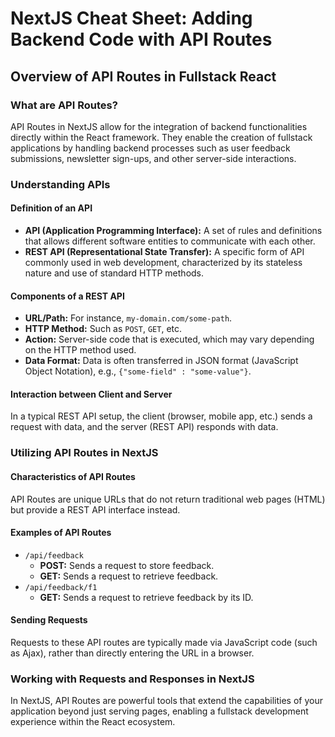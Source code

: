 # NextJS Cheat Sheet: Adding Backend Code with API Routes

## Overview of API Routes in Fullstack React

### What are API Routes?

API Routes in NextJS allow for the integration of backend functionalities directly within the React framework. They enable the creation of fullstack applications by handling backend processes such as user feedback submissions, newsletter sign-ups, and other server-side interactions.

### Understanding APIs

#### Definition of an API

- **API (Application Programming Interface):** A set of rules and definitions that allows different software entities to communicate with each other.
- **REST API (Representational State Transfer):** A specific form of API commonly used in web development, characterized by its stateless nature and use of standard HTTP methods.

#### Components of a REST API

- **URL/Path:** For instance, `my-domain.com/some-path`.
- **HTTP Method:** Such as `POST`, `GET`, etc.
- **Action:** Server-side code that is executed, which may vary depending on the HTTP method used.
- **Data Format:** Data is often transferred in JSON format (JavaScript Object Notation), e.g., `{"some-field" : "some-value"}`.

#### Interaction between Client and Server

In a typical REST API setup, the client (browser, mobile app, etc.) sends a request with data, and the server (REST API) responds with data.

### Utilizing API Routes in NextJS

#### Characteristics of API Routes

API Routes are unique URLs that do not return traditional web pages (HTML) but provide a REST API interface instead.

#### Examples of API Routes

- `/api/feedback`
  - **POST:** Sends a request to store feedback.
  - **GET:** Sends a request to retrieve feedback.
- `/api/feedback/f1`
  - **GET:** Sends a request to retrieve feedback by its ID.

#### Sending Requests

Requests to these API routes are typically made via JavaScript code (such as Ajax), rather than directly entering the URL in a browser.

### Working with Requests and Responses in NextJS

In NextJS, API Routes are powerful tools that extend the capabilities of your application beyond just serving pages, enabling a fullstack development experience within the React ecosystem.
